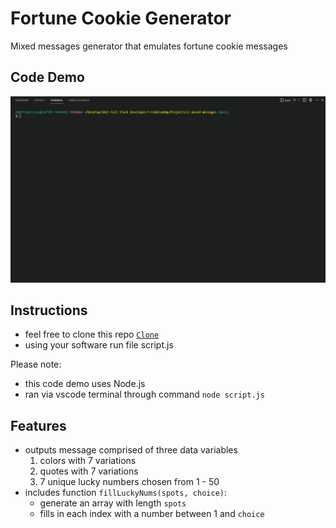 # Fortune Cookie Generator
Mixed messages generator that emulates fortune cookie messages

## Code Demo
<kbd><img src="mixed-messages-ld.gif" alt="live demo gif"></kbd>

## Instructions
* feel free to clone this repo <a href="https://github.com/daryldelrosario/cc-mixed-messages.git">`Clone`</a>
* using your software run file script.js

Please note: 
* this code demo uses Node.js
* ran via vscode terminal through command `node script.js`

## Features
* outputs message comprised of three data variables
    1. colors with 7 variations
    2. quotes with 7 variations
    3. 7 unique lucky numbers chosen from 1 - 50
* includes function `fillLuckyNums(spots, choice)`: 
    * generate an array with length `spots`
    * fills in each index with a number between 1 and `choice`